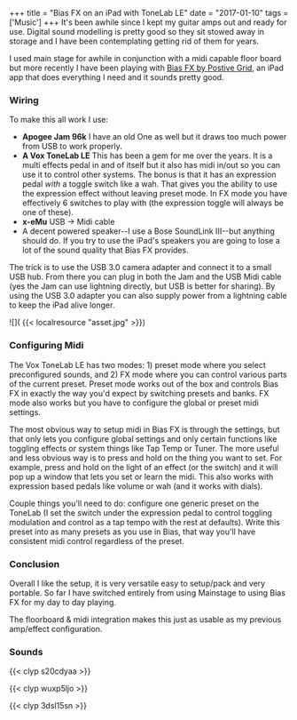 +++
title = "Bias FX on an iPad with ToneLab LE"
date = "2017-01-10"
tags = ['Music']
+++
It's been awhile since I kept my guitar amps out and ready for use.  Digital sound modelling is pretty good so they sit stowed away in storage and I have been contemplating getting rid of them for years.  

I used main stage for awhile in conjunction with a midi capable floor board but more recently I have been playing with [Bias FX by Postive Grid](https://www.positivegrid.com/bias-fx/), an iPad app that does everything I need and it sounds pretty good.

### Wiring

To make this all work I use:

* **Apogee Jam 96k** I have an old One as well but it draws too much power from USB to work properly.  
* **A Vox ToneLab LE** This has been a gem for me over the years.  It is a multi effects pedal in and of itself but it also has midi in/out so you can use it to control other systems.  The bonus is that it has an expression pedal *with* a toggle switch like a wah.  That gives you the ability to use the expression effect without leaving preset mode.  In FX mode you have effectively 6 switches to play with (the expression toggle will always be one of these).
* **x-eMu** USB → Midi cable
* A decent powered speaker--I use a Bose SoundLink III--but anything should do.  If you try to use the iPad's speakers you are going to lose a lot of the sound quality that Bias FX provides.

The trick is to use the USB 3.0 camera adapter and connect it to a small USB hub.  From there you can plug in both the Jam and the USB Midi cable (yes the Jam can use lightning directly, but USB is better for sharing).  By using the USB 3.0 adapter you can also supply power from a lightning cable to keep the iPad alive longer.

![]( {{< localresource "asset.jpg" >}})

### Configuring Midi

The Vox ToneLab LE has two modes: 1) preset mode where you select preconfigured sounds, and 2) FX mode where you can control various parts of the current preset.  Preset mode works out of the box and controls Bias FX in exactly the way you'd expect by switching presets and banks.  FX mode also works but you have to configure the global or preset midi settings. 

The most obvious way to setup midi in Bias FX is through the settings, but that only lets you configure global settings and only certain functions like toggling effects or system things like Tap Temp or Tuner.  The more useful and less obvious way is to press and hold on the thing you want to set.  For example, press and hold on the light of an effect (or the switch) and it will pop up a window that lets you set or learn the midi.  This also works with expression based pedals like volume or wah  (and it works with dials).

Couple things you'll need to do: configure one generic preset on the ToneLab (I set the switch under the expression pedal to control toggling modulation and control as a tap tempo with the rest at defaults).  Write this preset into as many presets as you use in Bias, that way you'll have consistent midi control regardless of the preset.

### Conclusion

Overall I like the setup, it is very versatile easy to setup/pack and very portable. So far I have switched entirely from using Mainstage to using Bias FX for my day to day playing.

The floorboard & midi integration makes this just as usable as my previous amp/effect configuration.

### Sounds

{{< clyp s20cdyaa >}}

{{< clyp wuxp5ljo >}}

{{< clyp 3dsl15sn >}}
